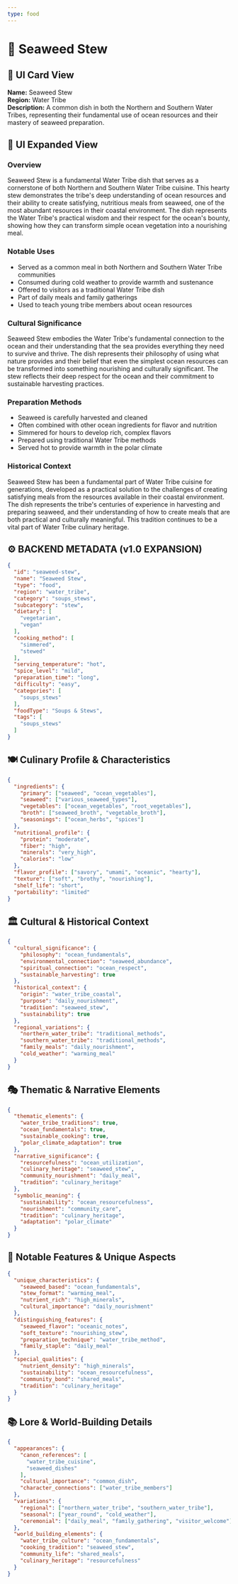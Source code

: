 ```yaml
---
type: food
---
```


# 🍲 Seaweed Stew

## 🎴 UI Card View

**Name:** Seaweed Stew  
**Region:** Water Tribe  
**Description:** A common dish in both the Northern and Southern Water Tribes, representing their fundamental use of ocean resources and their mastery of seaweed preparation.

## 📖 UI Expanded View

### Overview
Seaweed Stew is a fundamental Water Tribe dish that serves as a cornerstone of both Northern and Southern Water Tribe cuisine. This hearty stew demonstrates the tribe's deep understanding of ocean resources and their ability to create satisfying, nutritious meals from seaweed, one of the most abundant resources in their coastal environment. The dish represents the Water Tribe's practical wisdom and their respect for the ocean's bounty, showing how they can transform simple ocean vegetation into a nourishing meal.

### Notable Uses
- Served as a common meal in both Northern and Southern Water Tribe communities
- Consumed during cold weather to provide warmth and sustenance
- Offered to visitors as a traditional Water Tribe dish
- Part of daily meals and family gatherings
- Used to teach young tribe members about ocean resources

### Cultural Significance
Seaweed Stew embodies the Water Tribe's fundamental connection to the ocean and their understanding that the sea provides everything they need to survive and thrive. The dish represents their philosophy of using what nature provides and their belief that even the simplest ocean resources can be transformed into something nourishing and culturally significant. The stew reflects their deep respect for the ocean and their commitment to sustainable harvesting practices.

### Preparation Methods
- Seaweed is carefully harvested and cleaned
- Often combined with other ocean ingredients for flavor and nutrition
- Simmered for hours to develop rich, complex flavors
- Prepared using traditional Water Tribe methods
- Served hot to provide warmth in the polar climate

### Historical Context
Seaweed Stew has been a fundamental part of Water Tribe cuisine for generations, developed as a practical solution to the challenges of creating satisfying meals from the resources available in their coastal environment. The dish represents the tribe's centuries of experience in harvesting and preparing seaweed, and their understanding of how to create meals that are both practical and culturally meaningful. This tradition continues to be a vital part of Water Tribe culinary heritage.

## ⚙️ BACKEND METADATA (v1.0 EXPANSION)
```json
{
  "id": "seaweed-stew",
  "name": "Seaweed Stew",
  "type": "food",
  "region": "water_tribe",
  "category": "soups_stews",
  "subcategory": "stew",
  "dietary": [
    "vegetarian",
    "vegan"
  ],
  "cooking_method": [
    "simmered",
    "stewed"
  ],
  "serving_temperature": "hot",
  "spice_level": "mild",
  "preparation_time": "long",
  "difficulty": "easy",
  "categories": [
    "soups_stews"
  ],
  "foodType": "Soups & Stews",
  "tags": [
    "soups_stews"
  ]
}
```

## 🍽️ Culinary Profile & Characteristics
```json
{
  "ingredients": {
    "primary": ["seaweed", "ocean_vegetables"],
    "seaweed": ["various_seaweed_types"],
    "vegetables": ["ocean_vegetables", "root_vegetables"],
    "broth": ["seaweed_broth", "vegetable_broth"],
    "seasonings": ["ocean_herbs", "spices"]
  },
  "nutritional_profile": {
    "protein": "moderate",
    "fiber": "high",
    "minerals": "very_high",
    "calories": "low"
  },
  "flavor_profile": ["savory", "umami", "oceanic", "hearty"],
  "texture": ["soft", "brothy", "nourishing"],
  "shelf_life": "short",
  "portability": "limited"
}
```

## 🏛️ Cultural & Historical Context
```json
{
  "cultural_significance": {
    "philosophy": "ocean_fundamentals",
    "environmental_connection": "seaweed_abundance",
    "spiritual_connection": "ocean_respect",
    "sustainable_harvesting": true
  },
  "historical_context": {
    "origin": "water_tribe_coastal",
    "purpose": "daily_nourishment",
    "tradition": "seaweed_stew",
    "sustainability": true
  },
  "regional_variations": {
    "northern_water_tribe": "traditional_methods",
    "southern_water_tribe": "traditional_methods",
    "family_meals": "daily_nourishment",
    "cold_weather": "warming_meal"
  }
}
```

## 🎭 Thematic & Narrative Elements
```json
{
  "thematic_elements": {
    "water_tribe_traditions": true,
    "ocean_fundamentals": true,
    "sustainable_cooking": true,
    "polar_climate_adaptation": true
  },
  "narrative_significance": {
    "resourcefulness": "ocean_utilization",
    "culinary_heritage": "seaweed_stew",
    "community_nourishment": "daily_meal",
    "tradition": "culinary_heritage"
  },
  "symbolic_meaning": {
    "sustainability": "ocean_resourcefulness",
    "nourishment": "community_care",
    "tradition": "culinary_heritage",
    "adaptation": "polar_climate"
  }
}
```

## 🌟 Notable Features & Unique Aspects
```json
{
  "unique_characteristics": {
    "seaweed_based": "ocean_fundamentals",
    "stew_format": "warming_meal",
    "nutrient_rich": "high_minerals",
    "cultural_importance": "daily_nourishment"
  },
  "distinguishing_features": {
    "seaweed_flavor": "oceanic_notes",
    "soft_texture": "nourishing_stew",
    "preparation_technique": "water_tribe_method",
    "family_staple": "daily_meal"
  },
  "special_qualities": {
    "nutrient_density": "high_minerals",
    "sustainability": "ocean_resourcefulness",
    "community_bond": "shared_meals",
    "tradition": "culinary_heritage"
  }
}
```

## 📚 Lore & World-Building Details
```json
{
  "appearances": {
    "canon_references": [
      "water_tribe_cuisine",
      "seaweed_dishes"
    ],
    "cultural_importance": "common_dish",
    "character_connections": ["water_tribe_members"]
  },
  "variations": {
    "regional": ["northern_water_tribe", "southern_water_tribe"],
    "seasonal": ["year_round", "cold_weather"],
    "ceremonial": ["daily_meal", "family_gathering", "visitor_welcome"]
  },
  "world_building_elements": {
    "water_tribe_culture": "ocean_fundamentals",
    "cooking_tradition": "seaweed_stew",
    "community_life": "shared_meals",
    "culinary_heritage": "resourcefulness"
  }
}
```